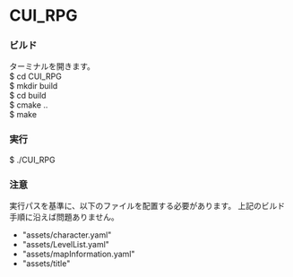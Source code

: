 # CUI_RPG

### ビルド
ターミナルを開きます。  
$ cd CUI_RPG  
$ mkdir build  
$ cd build  
$ cmake ..  
$ make

### 実行
$ ./CUI_RPG

### 注意
実行パスを基準に、以下のファイルを配置する必要があります。
上記のビルド手順に沿えば問題ありません。
- "assets/character.yaml"
- "assets/LevelList.yaml"
- "assets/mapInformation.yaml"
- "assets/title"
